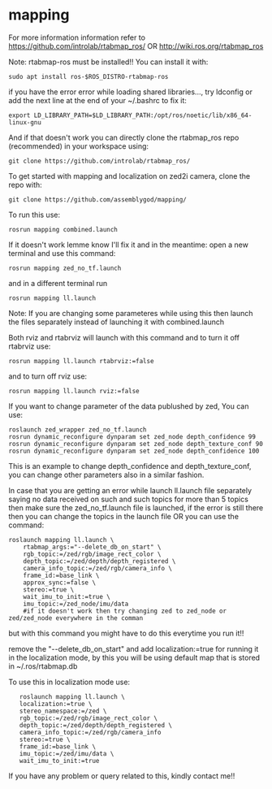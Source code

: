 # mapping

For more information information refer to 
https://github.com/introlab/rtabmap_ros/
OR
http://wiki.ros.org/rtabmap_ros

Note: rtabmap-ros must be installed!!
You can install it with:
```
sudo apt install ros-$ROS_DISTRO-rtabmap-ros
```

if you have the error error while loading shared libraries..., try ldconfig or add the next line at the end of your ~/.bashrc to fix it:
```
export LD_LIBRARY_PATH=$LD_LIBRARY_PATH:/opt/ros/noetic/lib/x86_64-linux-gnu
```

And if that doesn't work you can directly clone the rtabmap_ros repo (recommended) in your workspace using:
```
git clone https://github.com/introlab/rtabmap_ros/ 
```

To get started with mapping and localization on zed2i camera, clone the repo with:
```
git clone https://github.com/assemblygod/mapping/
```

To run this use:
```
rosrun mapping combined.launch 
```

If it doesn't work lemme know I'll fix it and in the meantime:
open a new terminal and use this command:
```
rosrun mapping zed_no_tf.launch
```
and
in a different terminal run
```
rosrun mapping ll.launch 
```

Note: If you are changing some parameteres while using this then launch the files separately instead of launching it with combined.launch

Both rviz and rtabrviz will launch with this command and to turn it off rtabrviz use:
```
rosrun mapping ll.launch rtabrviz:=false
```
and to turn off rviz use:
```
rosrun mapping ll.launch rviz:=false
```

If you want to change parameter of the data publushed by zed, You can use:
```
roslaunch zed_wrapper zed_no_tf.launch
rosrun dynamic_reconfigure dynparam set zed_node depth_confidence 99
rosrun dynamic_reconfigure dynparam set zed_node depth_texture_conf 90
rosrun dynamic_reconfigure dynparam set zed_node depth_confidence 100
```

This is an example to change depth_confidence and depth_texture_conf, you can change other parameters also in a similar fashion.


In case that you are getting an error while launch ll.launch file separately saying no data received on such and such topics for more than 5 topics 
then make sure the zed_no_tf.launch file is launched, if the error is still there then you can change the topics in the launch file OR you can use the command:

```
roslaunch mapping ll.launch \
    rtabmap_args:="--delete_db_on_start" \
    rgb_topic:=/zed/rgb/image_rect_color \
    depth_topic:=/zed/depth/depth_registered \
    camera_info_topic:=/zed/rgb/camera_info \
    frame_id:=base_link \
    approx_sync:=false \
    stereo:=true \
    wait_imu_to_init:=true \
    imu_topic:=/zed_node/imu/data
    #if it doesn't work then try changing zed to zed_node or zed/zed_node everywhere in the comman
```
but with this command you might have to do this everytime you run it!!

remove the "--delete_db_on_start" and add localization:=true for running it in the localization mode, by this you will be using default map that is stored in ~/.ros/rtabmap.db

To use this in localization mode use:
```
   roslaunch mapping ll.launch \
   localization:=true \
   stereo_namespace:=/zed \
   rgb_topic:=/zed/rgb/image_rect_color \
   depth_topic:=/zed/depth/depth_registered \
   camera_info_topic:=/zed/rgb/camera_info 
   stereo:=true \
   frame_id:=base_link \
   imu_topic:=/zed/imu/data \
   wait_imu_to_init:=true
```

If you have any problem or query related to this, kindly contact me!!
